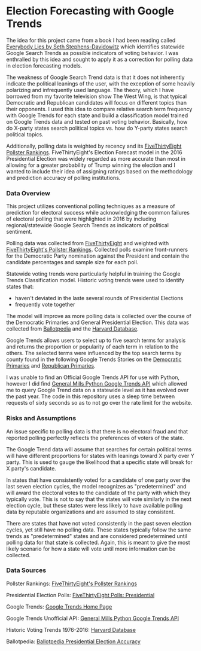 # Election Forecasting with Google Trends

The idea for this project came from a book I had been reading called [Everybody Lies by Seth Stephens-Davidowitz](http://sethsd.com/everybodylies) which identifies statewide Google Search Trends as possible indicators of voting behavior. I was enthralled by this idea and sought to apply it as a correction for polling data in election forecasting models. 

The weakness of Google Search Trend data is that it does not inherently indicate the political leanings of the user, with the exception of some heavily polarizing and infrequently used language. The theory, which I have borrowed from my favorite television show The West Wing, is that typical Democratic and Republican candidates will focus on different topics than their opponents. I used this idea to compare relative search term frequency with Google Trends for each state and build a classification model trained on Google Trends data and tested on past voting behavior. Basically, how do X-party states search political topics vs. how do Y-party states search political topics.

Additionally, polling data is weighted by recency and its [FiveThirtyEight Pollster Rankings](https://projects.fivethirtyeight.com/pollster-ratings/). FiveThirtyEight's Election Forecast model in the 2016 Presidential Election was widely regarded as more accurate than most in allowing for a greater probability of Trump winning the election and I wanted to include their idea of assigning ratings based on the methodology and prediction accuracy of polling institutions.

### Data Overview

This project utilizes conventional polling techniques as a measure of prediction for electoral success while acknowledging the common failures of electoral polling that were highlighted in 2016 by including regional/statewide Google Search Trends as indicators of political sentiment.

Polling data was collected from [FiveThirtyEight](https://projects.fivethirtyeight.com/polls/) and weighted with [FiveThirtyEight's Pollster Rankings](https://projects.fivethirtyeight.com/pollster-ratings/). Collected polls examine front-runners for the Democratic Party nomination against the President and contain the candidate percentages and sample size for each poll. 

Statewide voting trends were particularly helpful in training the Google Trends Classification model. Historic voting trends were used to identify states that:
- haven't deviated in the laste several rounds of Presidential Elections
- frequently vote together

The model will improve as more polling data is collected over the course of the Democratic Primaries and General Presidential Election. This data was collected from [Ballotpedia](https://ballotpedia.org/Presidential_election_accuracy_data) and the [Harvard Database](https://dataverse.harvard.edu/dataset.xhtml?persistentId=doi:10.7910/DVN/42MVDX).

Google Trends allows users to select up to five search terms for analysis and returns the proportion or popularity of each term in relation to the others. The selected terms were influenced by the top search terms by county found in the following Google Trends Stories on the [Democratic Primaries](https://trends.google.com/trends/story/US_cu_o_FMW2oBAACFKM_en) and [Republican Primaries](https://trends.google.com/trends/story/US_cu_jDnKdWsBAAAtzM_en).

I was unable to find an Official Google Trends API for use with Python, however I did find [General Mills Python Google Trends API](https://github.com/GeneralMills/pytrends) which allowed me to query Google Trend data on a statewide level as it has evolved over the past year. The code in this repository uses a sleep time between requests of sixty seconds so as to not go over the rate limit for the website.

### Risks and Assumptions

An issue specific to polling data is that there is no electoral fraud and that reported polling perfectly reflects the preferences of voters of the state.

The Google Trend data will assume that searches for certain political terms will have different proportions for states with leanings toward X party over Y party. This is used to gauge the likelihood that a specific state will break for X party's candidate.

In states that have consistently voted for a candidate of one party over the last seven election cycles, the model recognizes as "predetermined" and will award the electoral votes to the candidate of the party with which they typically vote. This is not to say that the states will vote similarly in the next election cycle, but these states were less likely to have available polling data by reputable organizations and are assumed to stay consistent.

There are states that have not voted consistently in the past seven election cycles, yet still have no polling data. These states typically follow the same trends as "predetermined" states and are considered predetermined until polling data for that state is collected. Again, this is meant to give the most likely scenario for how a state will vote until more information can be collected.

### Data Sources

Pollster Rankings:
[FiveThirtyEight's Pollster Rankings](https://projects.fivethirtyeight.com/pollster-ratings/)

Presidential Election Polls:
[FiveThirtyEight Polls: Presidential](https://projects.fivethirtyeight.com/polls/president-general/)

Google Trends:
[Google Trends Home Page](https://trends.google.com/trends/?geo=US)

Google Trends Unofficial API:
[General Mills Python Google Trends API](https://github.com/GeneralMills/pytrends)

Historic Voting Trends 1976-2016:
[Harvard Database](https://dataverse.harvard.edu/dataset.xhtml?persistentId=doi:10.7910/DVN/42MVDX)

Ballotpedia:
[Ballotpedia Presidential Election Accuracy](https://ballotpedia.org/Presidential_election_accuracy_data)